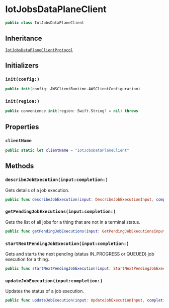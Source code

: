 # IotJobsDataPlaneClient

``` swift
public class IotJobsDataPlaneClient 
```

## Inheritance

[`IotJobsDataPlaneClientProtocol`](/aws-sdk-swift/reference/0.x/AWSIoTJobsDataPlane/IotJobsDataPlaneClientProtocol)

## Initializers

### `init(config:)`

``` swift
public init(config: AWSClientRuntime.AWSClientConfiguration) 
```

### `init(region:)`

``` swift
public convenience init(region: Swift.String? = nil) throws 
```

## Properties

### `clientName`

``` swift
public static let clientName = "IotJobsDataPlaneClient"
```

## Methods

### `describeJobExecution(input:completion:)`

Gets details of a job execution.

``` swift
public func describeJobExecution(input: DescribeJobExecutionInput, completion: @escaping (ClientRuntime.SdkResult<DescribeJobExecutionOutputResponse, DescribeJobExecutionOutputError>) -> Void)
```

### `getPendingJobExecutions(input:completion:)`

Gets the list of all jobs for a thing that are not in a terminal status.

``` swift
public func getPendingJobExecutions(input: GetPendingJobExecutionsInput, completion: @escaping (ClientRuntime.SdkResult<GetPendingJobExecutionsOutputResponse, GetPendingJobExecutionsOutputError>) -> Void)
```

### `startNextPendingJobExecution(input:completion:)`

Gets and starts the next pending (status IN\_PROGRESS or QUEUED) job execution for a thing.

``` swift
public func startNextPendingJobExecution(input: StartNextPendingJobExecutionInput, completion: @escaping (ClientRuntime.SdkResult<StartNextPendingJobExecutionOutputResponse, StartNextPendingJobExecutionOutputError>) -> Void)
```

### `updateJobExecution(input:completion:)`

Updates the status of a job execution.

``` swift
public func updateJobExecution(input: UpdateJobExecutionInput, completion: @escaping (ClientRuntime.SdkResult<UpdateJobExecutionOutputResponse, UpdateJobExecutionOutputError>) -> Void)
```
